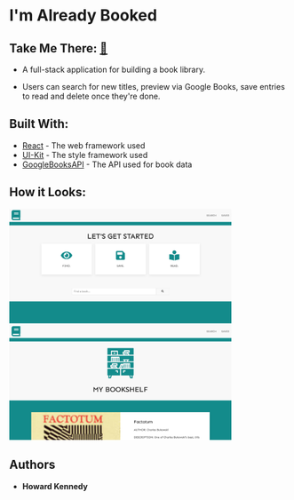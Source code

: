 # I'm Already Booked

## Take Me There: [📖](https://imalreadybooked.herokuapp.com/)

* A full-stack application for building a book library. 

* Users can search for new titles, preview via Google Books, save entries to read and delete once they're done. 

## Built With:

* [React](https://reactjs.org/) - The web framework used
* [UI-Kit](https://getuikit.com/) - The style framework used
* [GoogleBooksAPI](https://developers.google.com/books) - The API used for book data

## How it Looks:

<img src="./readme_assets/google_books_1.png" width="400"> <img src="./readme_assets/google_books_2.png" width="400">

## Authors

* **Howard Kennedy** 